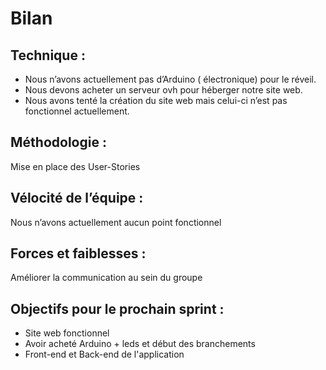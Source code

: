 # Bilan

## Technique : 

- Nous n’avons actuellement pas d’Arduino ( électronique) pour le réveil. 
- Nous devons acheter un serveur ovh pour héberger notre site web.
- Nous avons tenté la création du site web mais celui-ci n’est pas fonctionnel actuellement. 

## Méthodologie : 

Mise en place des User-Stories 

## Vélocité de l’équipe :

Nous n’avons actuellement aucun point fonctionnel

## Forces et faiblesses :

Améliorer la communication au sein du groupe

## Objectifs pour le prochain sprint :

- Site web fonctionnel
- Avoir acheté Arduino + leds et début des branchements
- Front-end et Back-end de l'application


